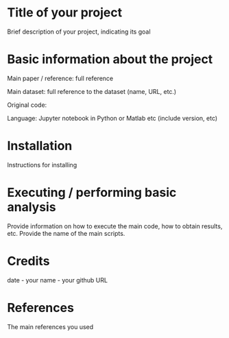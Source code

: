 # Title of your project

Brief description of your project, indicating its goal

# Basic information about the project

Main paper / reference: full reference

Main dataset: full reference to the dataset (name, URL, etc.)

Original code: 

Language: Jupyter notebook in Python or Matlab etc (include version, etc)

# Installation

Instructions for installing

# Executing / performing basic analysis

Provide information on how to execute the main code, how to obtain results, etc. Provide the name of the main scripts.

# Credits

date - your name - your github URL

# References

The main references you used